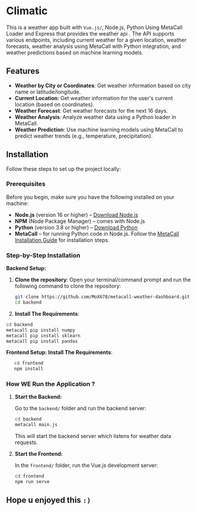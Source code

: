 # Climatic

This is a weather app built with `Vue.js/`, Node.js, Python Using MetaCall Loader and Express that provides the weather api  . The API supports various endpoints, including current weather for a given location, weather forecasts, weather analysis using MetaCall with Python integration, and weather predictions based on machine learning models.

## Features

- **Weather by City or Coordinates**: Get weather information based on city name or latitude/longitude.
- **Current Location**: Get weather information for the user's current location (based on coordinates).
- **Weather Forecast**: Get weather forecasts for the next 16 days.
- **Weather Analysis**: Analyze weather data using a Python loader in MetaCall.
- **Weather Prediction**: Use machine learning models using MetaCall to predict weather trends (e.g., temperature, precipitation).

## Installation

Follow these steps to set up the project locally:

### Prerequisites

Before you begin, make sure you have the following installed on your machine:

- **Node.js** (version 16 or higher) – [Download Node.js](https://nodejs.org/)
- **NPM** (Node Package Manager) – comes with Node.js
- **Python** (version 3.8 or higher) – [Download Python](https://www.python.org/)
- **MetaCall** – for running Python code in Node.js. Follow the [MetaCall Installation Guide](https://metacall.io/docs/installation/) for installation steps.

### Step-by-Step Installation
**Backend Setup:**
1. **Clone the repository**:
   Open your terminal/command prompt and run the following command to clone the repository:
   ```bash
   git clone https://github.com/MoX678/metacall-weather-dashboard.git
   cd backend
   ```
2.  **Install The Requirements**:
   ```bash
   cd backend
   metacall pip install numpy
   metacall pip install sklearn
   metacall pip install pandas
   ```
**Frontend Setup:**
**Install The Requirements**:
```bash
   cd frontend
   npm install
   ```
### How WE Run the Application ? 
1. **Start the Backend:**

   Go to the `backend/` folder and run the backend server:

   ```bash
   cd backend
   metacall main.js
   ```

   This will start the backend server which listens for weather data requests.

2. **Start the Frontend:**

   In the `frontend/` folder, run the Vue.js development server:

   ```bash
   cd frontend
   npm run serve
   ```
## Hope u enjoyed this `:)`   


